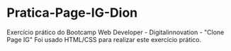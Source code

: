 # Pratica-Page-IG-Dion
Exercício prático do Bootcamp Web Developer - Digitalinnovation - "Clone Page IG"
Foi usado HTML/CSS para realizar este exercício prático.
